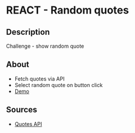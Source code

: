 # REACT - Random quotes

## Description

Challenge - show random quote

## About

- Fetch quotes via API
- Select random quote on button click
- <a href="https://sandbox.cbolson.com/projects/react/random-quote/" target="_blank">Demo</a>

## Sources

- [Quotes API](https://type.fit/api/quotes)
